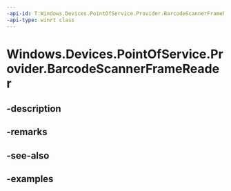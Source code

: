 ```yaml
---
-api-id: T:Windows.Devices.PointOfService.Provider.BarcodeScannerFrameReader
-api-type: winrt class
---
```


<!-- Class syntax.
public class BarcodeScannerFrameReader : IClosable
-->

# Windows.Devices.PointOfService.Provider.BarcodeScannerFrameReader

## -description

## -remarks

## -see-also

## -examples

